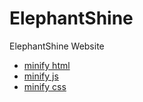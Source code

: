 # ElephantShine
ElephantShine Website

- [minify html](https://codebeautify.org/minify-html)
- [minify js](https://www.tutorialsteacher.com/tools/javascript-minifier)
- [minify css](https://www.tutorialsteacher.com/tools/css-minifier)